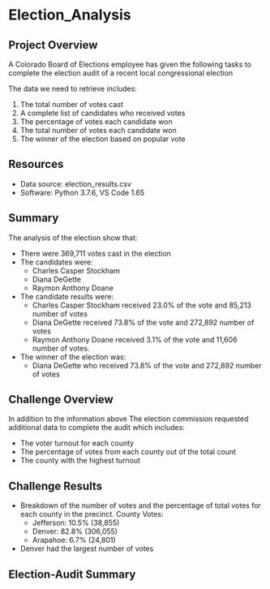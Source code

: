 # Election_Analysis

## Project Overview
A Colorado Board of Elections employee has given the following tasks to complete the election audit of a recent local congressional election

The data we need to retrieve includes:
  1. The total number of votes cast
  2. A complete list of candidates who received votes 
  3. The percentage of votes each candidate won
  4. The total number of votes each candidate  won
  5. The winner of the election based on popular vote

## Resources
- Data source: election_results.csv
- Software: Python 3.7.6, VS Code 1.65

## Summary
The analysis of the election show that:
- There were 369,711 votes cast in the election
- The candidates were:
  - Charles Casper Stockham
  - Diana DeGette
  - Raymon Anthony Doane
- The candidate results were:
  - Charles Casper Stockham received 23.0% of the vote and 85,213 number of votes
  - Diana DeGette received 73.8% of the vote and 272,892 number of votes
  - Raymon Anthony Doane received 3.1% of the vote and 11,606 number of votes.
- The winner of the election was: 
  - Diana DeGette who received 73.8% of the vote and 272,892 number of votes

## Challenge Overview
In addition to the information above The election commission requested additional data to complete the audit which includes:
  - The voter turnout for each county
  - The percentage of votes from each county out of the total count
  - The county with the highest turnout
 
## Challenge Results
- Breakdown of the number of votes and the percentage of total votes for each county in the precinct.
  County Votes:
    - Jefferson: 10.5% (38,855)
    - Denver: 82.8% (306,055)
    - Arapahoe: 6.7% (24,801)
- Denver had the largest number of votes

## Election-Audit Summary
